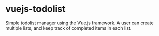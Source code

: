 # vuejs-todolist
Simple todolist manager using the Vue.js framework. A user can create multiple lists, and keep track of completed items in each list.



